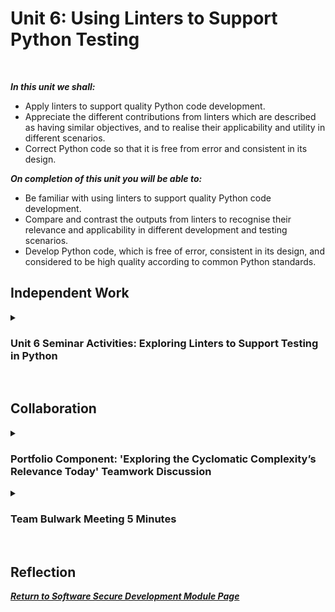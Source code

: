 <!--layout: page
title: "SSDCS Unit 6 "
permalink: /ssdcs_unit6-->

# Unit 6: Using Linters to Support Python Testing
<br>

_**In this unit we shall:** <br>_

- Apply linters to support quality Python code development.<br>
- Appreciate the different contributions from linters which are described as having similar objectives, and to realise their applicability and utility in different scenarios.<br>
- Correct Python code so that it is free from error and consistent in its design.<br>

_**On completion of this unit you will be able to:** <br>_
- Be familiar with using linters to support quality Python code development.<br>
- Compare and contrast the outputs from linters to recognise their relevance and applicability in different development and testing scenarios.<br>
- Develop Python code, which is free of error, consistent in its design, and considered to be high quality according to common Python standards.<br>

## Independent Work

<details><summary><h3>Unit 6 Seminar Activities: Exploring Linters to Support Testing in Python</h3></summary><br>  

<img src="images/ssdcs_unit6_seminar1.png?raw=true"/>
<img src="images/ssdcs_unit6_seminar1.1.png?raw=true"/>
<img src="images/ssdcs_unit6_seminar1.2.png?raw=true"/><br>
<img src="images/ssdcs_unit6_seminar2.png?raw=true"/>
<img src="images/ssdcs_unit6_seminar2.1.png?raw=true"/>
<img src="images/ssdcs_unit6_seminar2.2.png?raw=true"/>
<img src="images/ssdcs_unit6_seminar2.3.png?raw=true"/><br>
<img src="images/ssdcs_unit6_seminar3.png?raw=true"/>
<img src="images/ssdcs_unit6_seminar3.1.png?raw=true"/>
<img src="images/ssdcs_unit6_seminar3.2.png?raw=true"/><br>
<img src="images/ssdcs_unit6_seminar4.png?raw=true"/>
<img src="images/ssdcs_unit6_seminar4.1.png?raw=true"/>

</details><br>

## Collaboration
<details><summary><h3>Portfolio Component: 'Exploring the Cyclomatic Complexity’s Relevance Today' Teamwork Discussion</h3></summary>

<img src="images/ssdcs_unit5_discussion1.jpg?raw=true"/>
<img src="images/ssdcs_unit5_discussion2.jpg?raw=true"/>
</details>

<details><summary><h3>Team Bulwark Meeting 5 Minutes</h3></summary>
<br>
<img src="images/ssdcs_unit6_minutes.png?raw=true"/>
</details><br>

## Reflection

**_[Return to Software Secure Development Module Page](https://patzsantos.github.io/e-portfolio-uoeo/ssdcs_landing)_**
